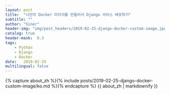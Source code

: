 ```yaml
---
layout: post
title:  "나만의 Docker 이미지를 만들어서 Django 서비스 배포하기"
subtitle: ""
author: "Siner"
header-img: "img/post_headers/2019-02-25-django-docker-custom-image.jpg"
catalog: true
header-mask:  0.3
tags:
    - Python
    - Django
    - Docker
date:   2019-02-25
multilingual: false
---
```

<!-- Chinese Version -->
<div class="zh post-container">
    {% capture about_zh %}{% include posts/2019-02-25-django-docker-custom-image/ko.md %}{% endcapture %}
    {{ about_zh | markdownify }}
</div>
